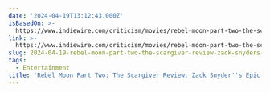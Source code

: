 ```yaml
---
date: '2024-04-19T13:12:43.000Z'
isBasedOn: >-
  https://www.indiewire.com/criticism/movies/rebel-moon-part-two-the-scargiver-review-netflix-1234975535/
link: >-
  https://www.indiewire.com/criticism/movies/rebel-moon-part-two-the-scargiver-review-netflix-1234975535/
slug: 2024-04-19-rebel-moon-part-two-the-scargiver-review-zack-snyders-epic-debacle
tags:
  - Entertainment
title: 'Rebel Moon Part Two: The Scargiver Review: Zack Snyder''s Epic Debacle'
---
```


